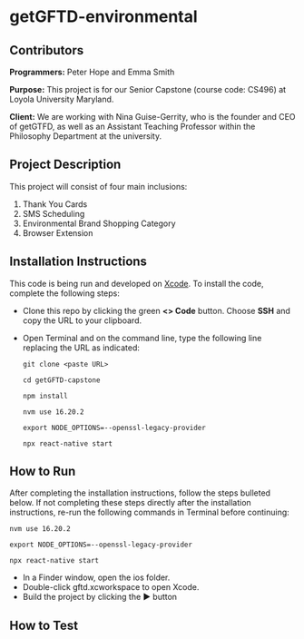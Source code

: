 # getGFTD-environmental

## Contributors
**Programmers:** Peter Hope and Emma Smith

**Purpose:** This project is for our Senior Capstone (course code: CS496) at Loyola University Maryland. 

**Client:** We are working with Nina Guise-Gerrity, who is the founder and CEO of getGTFD, as well as an Assistant Teaching Professor within the Philosophy Department at the university.

## Project Description

This project will consist of four main inclusions:
1. Thank You Cards
2. SMS Scheduling
3. Environmental Brand Shopping Category
4. Browser Extension

## Installation Instructions

This code is being run and developed on [Xcode](https://developer.apple.com/xcode/). To install the code, complete the following steps: 

* Clone this repo by clicking the green **<> Code** button. Choose **SSH** and copy the URL to your clipboard.
* Open Terminal and on the command line, type the following line replacing the URL as indicated:

   ```
   git clone <paste URL>
   ```
   ```
   cd getGFTD-capstone
   ```
   ```
   npm install
   ```
   ```
   nvm use 16.20.2
   ```
   ```
   export NODE_OPTIONS=--openssl-legacy-provider
   ```
   ```
   npx react-native start
   ```

## How to Run

After completing the installation instructions, follow the steps bulleted below. If not completing these steps directly after the installation instructions, re-run the following commands in Terminal before continuing:

   ```
   nvm use 16.20.2
   ```
   ```
   export NODE_OPTIONS=--openssl-legacy-provider
   ```
   ```
   npx react-native start
   ```

* In a Finder window, open the ios folder.
* Double-click gftd.xcworkspace to open Xcode.
* Build the project by clicking the **▶️** button

## How to Test
